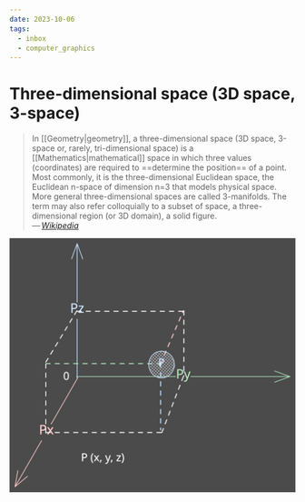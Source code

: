 ```yaml
---
date: 2023-10-06
tags:
  - inbox
  - computer_graphics
---
```


# Three-dimensional space (3D space, 3-space)

> In [[Geometry|geometry]], a three-dimensional space (3D space, 3-space or,
> rarely, tri-dimensional space) is a [[Mathematics|mathematical]] space in
> which three values (coordinates) are required to ==determine the position== of
> a point. Most commonly, it is the three-dimensional Euclidean space, the
> Euclidean n-space of dimension n=3 that models physical space. More general
> three-dimensional spaces are called 3-manifolds. The term may also refer
> colloquially to a subset of space, a three-dimensional region (or 3D domain),
> a solid figure.\
> — <cite>[Wikipedia](https://en.wikipedia.org/wiki/Three-dimensional_space)</cite>

![A Stylistic Survey of Graphic Design](./img/Cartesian_coordinate_system.excalidraw.svg)
